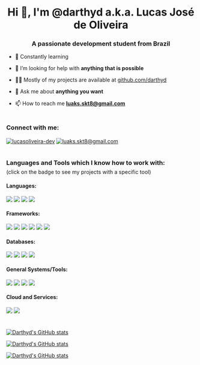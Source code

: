 <h1 align="center">Hi 👋, I'm @darthyd a.k.a. Lucas José de Oliveira</h1>
<h3 align="center">A passionate development student from Brazil</h3>

- 🌱 Constantly learning

- 🤝 I’m looking for help with **anything that is possible**

- 👨‍💻 Mostly of my projects are available at [github.com/darthyd](github.com/darthyd)

- 💬 Ask me about **anything you want**

- 📫 How to reach me **luaks.skt8@gmail.com**

#

<h3 align="left">Connect with me:</h3>
<p align="left">
  <a href="https://linkedin.com/in/lucasoliveira-dev" target="blank"><img align="center" src="https://img.shields.io/badge/LinkedIn-0077B5?style=for-the-badge&logo=linkedin&logoColor=white" alt="lucasoliveira-dev" /></a>
  <a href="mailto:luaks.skt8@gmail.com" target="blank"><img align="center" src="https://img.shields.io/badge/Gmail-D14836?style=for-the-badge&logo=gmail&logoColor=white" alt="luaks.skt8@gmail.com" /></a>
</p>

#

<h3 align="left" margin-top="20px">Languages and Tools which I know how to work with:</h3>
<p style="margin-top: -10px">(click on the badge to see my projects with a specific tool)</p>

<div style="margin-top: 20px">
    <h4 align="left">Languages:</h4>
    <a style="text-decoration: none" href="https://github.com/darthyd?tab=repositories&language=javascript">
        <img src="https://img.shields.io/badge/JavaScript-F7DF1E?style=for-the-badge&logo=javascript&logoColor=black">
    </a>
    <a style="text-decoration: none" href="https://github.com/darthyd?tab=repositories&language=typescript">
        <img src="https://img.shields.io/badge/TypeScript-007ACC?style=for-the-badge&logo=typescript&logoColor=white">
    </a>
    <a style="text-decoration: none" href="https://github.com/darthyd?tab=repositories&language=go">
        <img src="https://img.shields.io/badge/Golang-00a7d0?style=for-the-badge&logo=go&logoColor=white">
    </a>
    <a style="text-decoration: none" href="https://github.com/darthyd?tab=repositories&language=shell">
        <img src="https://img.shields.io/badge/Shell_Script-121011?style=for-the-badge&logo=gnu-bash&logoColor=white">    
    </a>
</div>

<div>
    <h4>Frameworks:</h4>
    <a style="text-decoration: none" href="https://github.com/darthyd?tab=repositories&q=react">
        <img src="https://img.shields.io/badge/React-20232A?style=for-the-badge&logo=react&logoColor=61DAFB" />
    </a>
    <a style="text-decoration: none" href="https://github.com/darthyd?tab=repositories&q=react-native">
        <img src="https://img.shields.io/badge/React%20Native-316192?style=for-the-badge&logo=react&logoColor=white" />
    </a>
    <a style="text-decoration: none" href="https://github.com/darthyd?tab=repositories&q=material-ui">
        <img src="https://img.shields.io/badge/Material--UI-0081CB?style=for-the-badge&logo=mui&logoColor=white">
    </a>
    <a style="text-decoration: none" href="https://github.com/darthyd?tab=repositories&q=stitches">
        <img src="https://img.shields.io/badge/stitches-292149?style=for-the-badge&logo=stitches&logoColor=white">
    </a>
    <a style="text-decoration: none" href="https://github.com/darthyd?tab=repositories&q=express">
        <img src="https://img.shields.io/badge/Express.js-000000?style=for-the-badge&logo=express&logoColor=white">
    </a>
    <a style="text-decoration: none" href="https://github.com/darthyd?tab=repositories&q=jest">
        <img src="https://img.shields.io/badge/Jest-C21325?style=for-the-badge&logo=jest&logoColor=white">
    </a>
</div>

<div>
    <h4>Databases:</h4>
    <a style="text-decoration: none" href="https://github.com/darthyd?tab=repositories&q=postgres">
        <img src="https://img.shields.io/badge/PostgreSQL-316192?style=for-the-badge&logo=postgresql&logoColor=white">
    </a>
    <a style="text-decoration: none" href="https://github.com/darthyd?tab=repositories&q=mysql">
        <img src="https://img.shields.io/badge/mysql-d76f2a?style=for-the-badge&logo=mysql&logoColor=white">
    </a>
    <a style="text-decoration: none" href="https://github.com/darthyd?tab=repositories&q=mongo">
         <img src="https://img.shields.io/badge/MongoDB-4EA94B?style=for-the-badge&logo=mongodb&logoColor=white">
    </a>
    <a style="text-decoration: none" href="https://github.com/darthyd?tab=repositories&q=firestore">
         <img src="https://img.shields.io/badge/firestore-f68410?style=for-the-badge&logo=firebase&logoColor=white">
    </a>
</div>

<div>
    <h4>General Systems/Tools:</h4>
    <a style="text-decoration: none" href="https://github.com/darthyd?tab=repositories&language=node">
        <img src="https://img.shields.io/badge/Node.js-339933?style=for-the-badge&logo=nodedotjs&logoColor=white">
    </a>
    <a style="text-decoration: none" href="https://github.com/darthyd?tab=repositories&language=docker">
        <img src="https://img.shields.io/badge/docker-00add8?style=for-the-badge&logo=docker&logoColor=white">
    </a>
    <img src="https://img.shields.io/badge/Linux-FCC624?style=for-the-badge&logo=linux&logoColor=black">
    <img src="https://img.shields.io/badge/Git-F05032?style=for-the-badge&logo=git&logoColor=white">
</div>

<div>
    <h4>Cloud and Services:</h4>
    <img src="https://img.shields.io/badge/Heroku-430098?style=for-the-badge&logo=heroku&logoColor=white">
    <img src="https://img.shields.io/badge/Vercel-000000?style=for-the-badge&logo=vercel&logoColor=white">
</div>

#

[![Darthyd's GitHub stats](https://github-readme-stats.vercel.app/api?username=darthyd&show_icons=true&bg_color=0d1117&title_color=58a6ff&text_color=c9d1d9&icon_color=dd6387&locale=en)](https://github.com/darthyd/darthyd)

[![Darthyd's GitHub stats](https://github-readme-stats.vercel.app/api/wakatime?username=darthyd&api_domain=wakapi.dev&custom_title=My%20Time%20Stats%20this%20Week&show_icons=true&bg_color=0d1117&title_color=58a6ff&text_color=c9d1d9&icon_color=dd6387&locale=en)](https://github.com/darthyd/darthyd)

[![Darthyd's GitHub stats](https://github-readme-stats.vercel.app/api/top-langs?username=darthyd&show_icons=true&bg_color=0d1117&title_color=58a6ff&text_color=c9d1d9&icon_color=dd6387&locale=en&layout=compact)](https://github.com/darthyd/darthyd)



